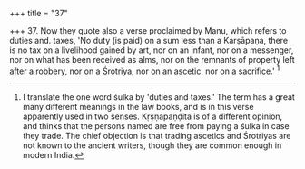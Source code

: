 +++
title = "37"

+++
37. Now they quote also a verse proclaimed by Manu, which refers to duties and. taxes, 'No duty (is paid) on a sum less than a Karṣāpaṇa, there is no tax on a livelihood gained by art, nor on an infant, nor on a messenger, nor on what has been received as alms, nor on the remnants of property left after a robbery, nor on a Śrotriya, nor on an ascetic, nor on a sacrifice.' [^24] 


[^24]:  I translate the one word śulka by 'duties and taxes.' The term has a great many different meanings in the law books, and is in this verse apparently used in two senses. Kṛṣṇapaṇḍita is of a different opinion, and thinks that the persons named are free from paying a śulka in case they trade. The chief objection is that trading ascetics and Śrotriyas are not known to the ancient writers, though they are common enough in modern India.
